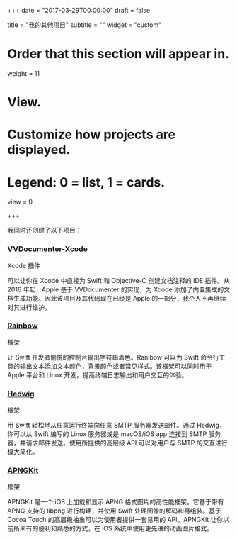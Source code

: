 +++
date = "2017-03-29T00:00:00"
draft = false

title = "我的其他项目"
subtitle = ""
widget = "custom"

# Order that this section will appear in.
weight = 11

# View.
# Customize how projects are displayed.
# Legend: 0 = list, 1 = cards.
view = 0

+++

我同时还创建了以下项目：

### [VVDocumenter-Xcode](https://github.com/onevcat/VVDocumenter-Xcode)
<span class="dim">Xcode 插件</span>

可以让你在 Xcode 中直接为 Swift 和 Objective-C 创建文档注释的 IDE 插件。从 2016 年起，Apple 基于 VVDocumenter 的实现，为 Xcode 添加了内置集成的文档生成功能。因此该项目及其代码现在已经是 Apple 的一部分，我个人不再继续对其进行维护。

### [Rainbow](https://github.com/onevcat/Rainbow)
<span class="dim">框架</span>

让 Swift 开发者愉悦的控制台输出字符串着色。Ranibow 可以为 Swift 命令行工具的输出文本添加文本颜色，背景颜色或者常见样式。该框架可以同时用于 Apple 平台和 Linux 开发，提高终端日志输出和用户交互的体验。

### [Hedwig](https://github.com/onevcat/Hedwig)
<span class="dim">框架</span>

用 Swift 轻松地从任意运行终端向任意 SMTP 服务器发送邮件。通过 Hedwig，你可以从 Swift 编写的 Linux 服务器或是 macOS/iOS app 连接到 SMTP 服务器，并请求邮件发送。使用所提供的高层级 API 可以对用户与 SMTP 的交互进行极大简化。

### [APNGKit](https://github.com/onevcat/APNGKit)
<span class="dim">框架</span>

APNGKit 是一个 iOS 上加载和显示 APNG 格式图片的高性能框架。它基于带有 APNG 支持的 libpng 进行构建，并使用 Swift 处理图像的解码和再组装。基于 Cocoa Touch 的高层级抽象可以为使用者提供一套易用的 API。APNGKit 让你以前所未有的便利和熟悉的方式，在 iOS 系统中使用更先进的动画图片格式。
